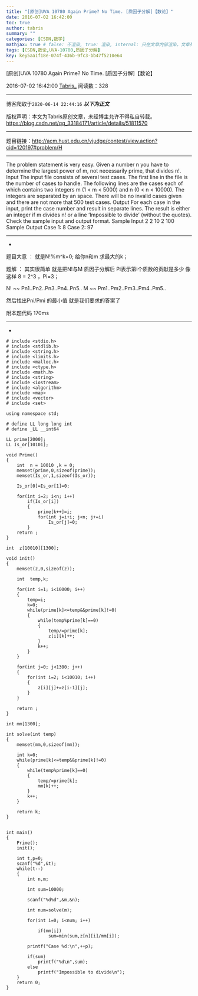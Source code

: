 ```yaml
---
title: "[原创]UVA 10780 Again Prime? No Time. [质因子分解]【数论】"
date: 2016-07-02 16:42:00
toc: true
author: tabris
summary: ""
categories: [CSDN,数学]
mathjax: true # false: 不渲染, true: 渲染, internal: 只在文章内部渲染，文章列表中不渲染
tags: [CSDN,数论,UVA-10780,质因子分解]
key: key5aa1f18e-074f-436b-9fc3-bb47f5210e64
---
```


[原创]UVA 10780 Again Prime? No Time. [质因子分解]【数论】

2016-07-02 16:42:00  [Tabris_](https://me.csdn.net/qq_33184171) 阅读数：328

---

博客爬取于`2020-06-14 22:44:16`
***以下为正文***

版权声明：本文为Tabris原创文章，未经博主允许不得私自转载。
https://blog.csdn.net/qq_33184171/article/details/51811570

<!-- more -->

---

题目链接：http://acm.hust.edu.cn/vjudge/contest/view.action?cid=120197#problem/H

------------------

The problem statement is very easy. Given a number n you have to determine the largest power of m,
not necessarily prime, that divides n!.
Input
The input file consists of several test cases. The first line in the file is the number of cases to handle.
The following lines are the cases each of which contains two integers m (1 < m < 5000) and n
(0 < n < 10000). The integers are separated by an space. There will be no invalid cases given and
there are not more that 500 test cases.
Output
For each case in the input, print the case number and result in separate lines. The result is either an
integer if m divides n! or a line ‘Impossible to divide’ (without the quotes). Check the sample input
and output format.
Sample Input
2
2 10
2 100
Sample Output
Case 1:
8
Case 2:
97

-------------------------------------------------------------------------
-

题目大意 ： 就是N!%m^k=0;  给你n和m 求最大的k；


题解 ：  其实很简单  就是把N!与M 质因子分解后 
Pi表示第i个质数的贡献是多少 
像这样
8  = 2^3  ，Pi=3；

N!  ~~ Pn1..Pn2..Pn3..Pn4..Pn5..
M  ~~ Pm1..Pm2..Pm3..Pm4..Pm5..

然后找出Pni/Pmi 的最小值 就是我们要求的答案了  



附本题代码  170ms   

-----------------------------------------------------
-
```
# include <stdio.h>
# include <stdlib.h>
# include <string.h>
# include <limits.h>
# include <malloc.h>
# include <ctype.h>
# include <math.h>
# include <string>
# include <iostream>
# include <algorithm>
# include <map>
# include <vector>
# include <set>

using namespace std;

# define LL long long int
# define _LL __int64

LL prime[2000];
LL Is_or[10101];

void Prime()
{
    int  n = 10010 ,k = 0;
    memset(prime,0,sizeof(prime));
    memset(Is_or,1,sizeof(Is_or));

    Is_or[0]=Is_or[1]=0;

    for(int i=2; i<n; i++)
        if(Is_or[i])
        {
            prime[k++]=i;
            for(int j=i+i; j<n; j+=i)
                Is_or[j]=0;
        }
    return ;
}

int  z[10010][1300];

void init()
{
    memset(z,0,sizeof(z));

    int  temp,k;

    for(int i=1; i<10000; i++)
    {
        temp=i;
        k=0;
        while(prime[k]<=temp&&prime[k]!=0)
        {
            while(temp%prime[k]==0)
            {
                temp/=prime[k];
                z[i][k]++;
            }
            k++;
        }
    }

    for(int j=0; j<1300; j++)
    {
        for(int i=2; i<10010; i++)
        {
            z[i][j]+=z[i-1][j];
        }
    }

    return ;
}

int mm[1300];

int solve(int temp)
{
    memset(mm,0,sizeof(mm));

    int k=0;
    while(prime[k]<=temp&&prime[k]!=0)
    {
        while(temp%prime[k]==0)
        {
            temp/=prime[k];
            mm[k]++;
        }
        k++;
    }

    return k;
}


int main()
{
    Prime();
    init();

    int t,p=0;
    scanf("%d",&t);
    while(t--)
    {
        int n,m;

        int sum=10000;

        scanf("%d%d",&m,&n);

        int num=solve(m);

        for(int i=0; i<num; i++)

            if(mm[i])
                sum=min(sum,z[n][i]/mm[i]);

        printf("Case %d:\n",++p);

        if(sum)
            printf("%d\n",sum);
        else
            printf("Impossible to divide\n");
    }
    return 0;
}

```
